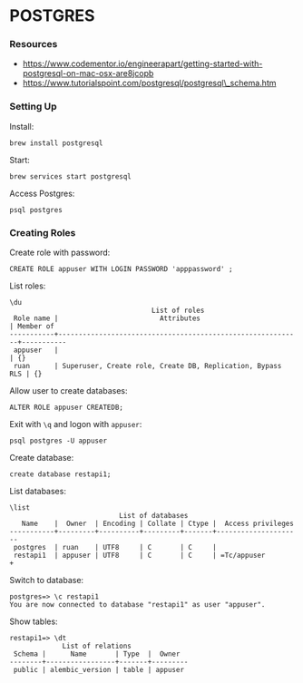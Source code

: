 # POSTGRES

### Resources

* https://www.codementor.io/engineerapart/getting-started-with-postgresql-on-mac-osx-are8jcopb
* https://www.tutorialspoint.com/postgresql/postgresql\_schema.htm

### Setting Up

Install:

```
brew install postgresql
```

Start:

```
brew services start postgresql
```

Access Postgres:

```
psql postgres
```

### Creating Roles

Create role with password:

```
CREATE ROLE appuser WITH LOGIN PASSWORD 'apppassword' ;
```

List roles:

```
\du
                                   List of roles
 Role name |                         Attributes                         | Member of
-----------+------------------------------------------------------------+-----------
 appuser   |                                                            | {}
 ruan      | Superuser, Create role, Create DB, Replication, Bypass RLS | {}
```

Allow user to create databases:

```
ALTER ROLE appuser CREATEDB;
```

Exit with `\q` and logon with `appuser`:

```
psql postgres -U appuser
```

Create database:

```
create database restapi1;
```

List databases:

```
\list
                           List of databases
   Name    |  Owner  | Encoding | Collate | Ctype |  Access privileges
-----------+---------+----------+---------+-------+---------------------
 postgres  | ruan    | UTF8     | C       | C     |
 restapi1  | appuser | UTF8     | C       | C     | =Tc/appuser        +
```

Switch to database:

```
postgres=> \c restapi1
You are now connected to database "restapi1" as user "appuser".
```

Show tables:

```
restapi1=> \dt
             List of relations
 Schema |      Name       | Type  |  Owner
--------+-----------------+-------+---------
 public | alembic_version | table | appuser
```
